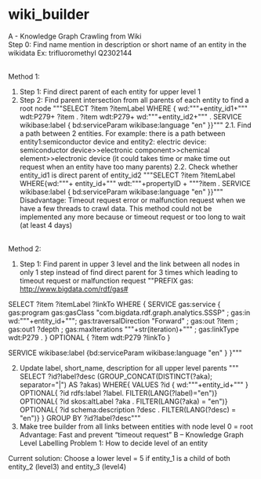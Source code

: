 # wiki_builder
A - Knowledge Graph Crawling from Wiki 
\
Step 0: Find name mention in description or short name of an entity in the wikidata
Ex: trifluoromethyl Q2302144

\
Method 1:
1.	Step 1: Find direct parent of each entity for upper level 1
2.	Step 2: Find parent intersection from all parents of each entity to find a root node
"""SELECT ?item ?itemLabel WHERE { wd:"""+entity_id1+""" wdt:P279+ ?item . ?item  wdt:P279+ wd:"""+entity_id2+""" . SERVICE wikibase:label { bd:serviceParam wikibase:language "en" }}"""
2.1.	 Find a path between 2 entities. For example: there is a path between entity1:semiconductor device and entity2: electric device: semiconductor device>>electronic component>>chemical element>>electronic device (it could takes time or make time out request when an entity have too many parents)
2.2.	 Check whether entity_id1 is direct parent of entity_id2
"""SELECT ?item ?itemLabel WHERE{wd:"""+ entity_id+""" wdt:"""+propertyID + """?item . 
SERVICE wikibase:label { bd:serviceParam wikibase:language "en" }}"""
     Disadvantage: Timeout request error or malfunction request when we have a few threads to crawl data.
   This method could not be implemented any more because or timeout request or too long to wait (at least 4 days) 
 
 \
Method 2:
1.	Step 1: Find parent in upper 3 level and the link between all nodes in only 1 step instead of find direct parent for 3 times which leading to timeout request or malfunction request
""PREFIX gas: <http://www.bigdata.com/rdf/gas#>

SELECT ?item ?itemLabel ?linkTo
WHERE
{
  SERVICE gas:service {
    gas:program gas:gasClass "com.bigdata.rdf.graph.analytics.SSSP" ;
                gas:in wd:"""+entity_id+""";
                gas:traversalDirection "Forward" ;
                gas:out ?item ;
                gas:out1 ?depth ;
                gas:maxIterations """+str(iteration)+""" ;
                gas:linkType wdt:P279 .
  }
  OPTIONAL { ?item wdt:P279 ?linkTo }

  SERVICE wikibase:label {bd:serviceParam wikibase:language "en" }
}"""
  

2.	Update label, short_name, description for all upper level parents
""" SELECT
  ?id?label?desc
  (GROUP_CONCAT(DISTINCT(?aka); separator="|") AS ?akas)
WHERE{
  VALUES ?id { wd:"""+entity_id+""" }
  OPTIONAL{ ?id rdfs:label ?label. FILTER(LANG(?label)="en")}
  OPTIONAL{ ?id skos:altLabel ?aka . FILTER(LANG(?aka) = "en")}
  OPTIONAL{ ?id schema:description ?desc . FILTER(LANG(?desc) = "en")}
}
GROUP BY ?id?label?desc"""
3.	Make tree builder from all links between entities with node level 0 = root 
Advantage: Fast and prevent “timeout request”
B – Knowledge Graph Level Labelling
Problem 1: How to decide level of an entity
 
 
Current solution: Choose a lower level = 5 if entity_1 is a child of both entity_2 (level3) and entity_3 (level4)


